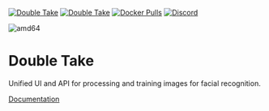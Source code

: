 [![Double Take](https://badgen.net/github/release/jakowenko/double-take/stable)](https://github.com/jakowenko/double-take) [![Double Take](https://badgen.net/github/stars/jakowenko/double-take)](https://github.com/jakowenko/double-take/stargazers) [![Docker Pulls](https://flat.badgen.net/docker/pulls/jakowenko/double-take)](https://hub.docker.com/r/jakowenko/double-take) [![Discord](https://flat.badgen.net/discord/members/3pumsskdN5?label=Discord)](https://discord.gg/3pumsskdN5)

![amd64][amd64-shield]

# Double Take

Unified UI and API for processing and training images for facial recognition.

[Documentation](https://github.com/jakowenko/double-take/tree/beta#readme)

[amd64-shield]: https://img.shields.io/badge/amd64-yes-green.svg
